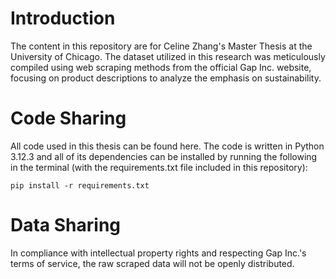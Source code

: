 # Introduction
The content in this repository are for Celine Zhang's Master Thesis at the University of Chicago.
The dataset utilized in this research was meticulously compiled using web scraping methods from the official Gap Inc. website, focusing on product descriptions to analyze the emphasis on sustainability. 

# Code Sharing
All code used in this thesis can be found here.
The code is written in Python 3.12.3 and all of its dependencies can be installed by running the following in the terminal (with the requirements.txt file included in this repository):

 ```pip install -r requirements.txt ```

# Data Sharing
In compliance with intellectual property rights and respecting Gap Inc.'s terms of service, the raw scraped data will not be openly distributed. 

